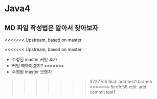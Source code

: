 # Java4

## MD 파일 작성법은 알아서 찾아보자
<<<<<<< Upstream, based on master

<<<<<<< Upstream, based on master
- 수정된 master 커밋 추가
- 커밋 해봐야겠지?
=======
- 수정된 master 브랜치
>>>>>>> 37277c5 feat: add test1 branch
=======
>>>>>>> 5ce1c58 edit: add commit test1
